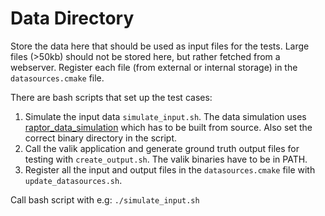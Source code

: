 # Data Directory

Store the data here that should be used as input files for the tests.
Large files (>50kb) should not be stored here, but rather fetched from a webserver.
Register each file (from external or internal storage) in the `datasources.cmake` file.

There are bash scripts that set up the test cases:
1. Simulate the input data `simulate_input.sh`. The data simulation uses [raptor_data_simulation](https://github.com/eaasna/raptor_data_simulation "data simulation source code") which has to be built from source. Also set the correct binary directory in the script.
2. Call the valik application and generate ground truth output files for testing with `create_output.sh`. The valik binaries have to be in PATH.
3. Register all the input and output files in the `datasources.cmake` file with `update_datasources.sh`.

Call bash script with e.g:
`./simulate_input.sh`
